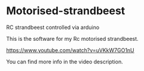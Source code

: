 # Motorised-strandbeest
RC strandbeest controlled via arduino

This is the software for my Rc motorised strandbeest.

https://www.youtube.com/watch?v=uVKkW7GO1nU

You can find more info in the video description.
